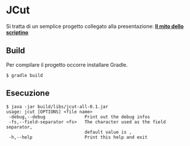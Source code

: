 JCut
====

Si tratta di un semplice progetto collegato alla presentazione: __[Il mito dello scriptino](http://www.slideshare.net/MarioAlexandroSantin/the-myth-of-the-small-script)__

Build
-----

Per compilare il progetto occorre installare Gradle.

    $ gradle build

Esecuzione
----------

    $ java -jar build/libs/jcut-all-0.1.jar
    usage: jcut [OPTIONS] <file name>
     -debug,--debug               Print out the debug infos
     -fs,--field-separator <fs>   The character used as the field separator,
                                  default value is ,
     -h,--help                    Print this help and exit

